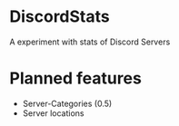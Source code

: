 # DiscordStats
A experiment with stats of Discord Servers

# Planned features
- Server-Categories (0.5)
- Server locations
